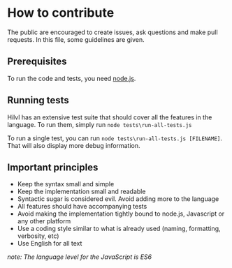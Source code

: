 # How to contribute

The public are encouraged to create issues, ask questions and make pull requests. In this file, some guidelines are given.

## Prerequisites

To run the code and tests, you need [node.js](https://nodejs.org).

## Running tests

Hilvl has an extensive test suite that should cover all the features in the language. To run them, simply run `node tests\run-all-tests.js`

To run a single test, you can run `node tests\run-all-tests.js [FILENAME]`. That will also display more debug information.

## Important principles

- Keep the syntax small and simple
- Keep the implementation small and readable
- Syntactic sugar is considered evil. Avoid adding more to the language
- All features should have accompanying tests
- Avoid making the implementation tightly bound to node.js, Javascript or any other platform
- Use a coding style similar to what is already used (naming, formatting, verbosity, etc)
- Use English for all text

*note: The language level for the JavaScript is ES6*

